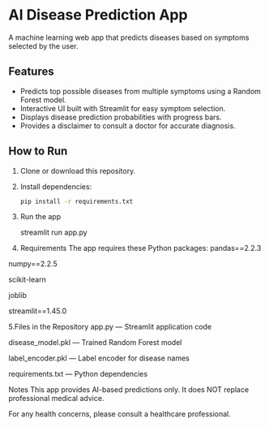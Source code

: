 # AI Disease Prediction App

A machine learning web app that predicts diseases based on symptoms selected by the user.

## Features
- Predicts top possible diseases from multiple symptoms using a Random Forest model.
- Interactive UI built with Streamlit for easy symptom selection.
- Displays disease prediction probabilities with progress bars.
- Provides a disclaimer to consult a doctor for accurate diagnosis.

## How to Run

1. Clone or download this repository.  
2. Install dependencies:  
   ```bash
   pip install -r requirements.txt
3. Run the app

   streamlit run app.py
5. Requirements
The app requires these Python packages:
pandas==2.2.3

numpy==2.2.5

scikit-learn

joblib

streamlit==1.45.0

5.Files in the Repository
app.py — Streamlit application code

disease_model.pkl — Trained Random Forest model

label_encoder.pkl — Label encoder for disease names

requirements.txt — Python dependencies

Notes
This app provides AI-based predictions only. It does NOT replace professional medical advice.

For any health concerns, please consult a healthcare professional.




